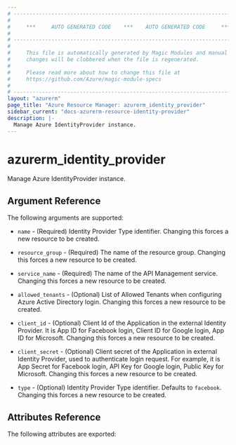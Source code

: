 ```yaml
---
# ----------------------------------------------------------------------------
#
#     ***     AUTO GENERATED CODE    ***    AUTO GENERATED CODE     ***
#
# ----------------------------------------------------------------------------
#
#     This file is automatically generated by Magic Modules and manual
#     changes will be clobbered when the file is regenerated.
#
#     Please read more about how to change this file at
#     https://github.com/Azure/magic-module-specs
#
# ----------------------------------------------------------------------------
layout: "azurerm"
page_title: "Azure Resource Manager: azurerm_identity_provider"
sidebar_current: "docs-azurerm-resource-identity-provider"
description: |-
  Manage Azure IdentityProvider instance.
---
```


# azurerm_identity_provider

Manage Azure IdentityProvider instance.


## Argument Reference

The following arguments are supported:

* `name` - (Required) Identity Provider Type identifier. Changing this forces a new resource to be created.

* `resource_group` - (Required) The name of the resource group. Changing this forces a new resource to be created.

* `service_name` - (Required) The name of the API Management service. Changing this forces a new resource to be created.

* `allowed_tenants` - (Optional) List of Allowed Tenants when configuring Azure Active Directory login. Changing this forces a new resource to be created.

* `client_id` - (Optional) Client Id of the Application in the external Identity Provider. It is App ID for Facebook login, Client ID for Google login, App ID for Microsoft. Changing this forces a new resource to be created.

* `client_secret` - (Optional) Client secret of the Application in external Identity Provider, used to authenticate login request. For example, it is App Secret for Facebook login, API Key for Google login, Public Key for Microsoft. Changing this forces a new resource to be created.

* `type` - (Optional) Identity Provider Type identifier. Defaults to `facebook`. Changing this forces a new resource to be created.

## Attributes Reference

The following attributes are exported:
